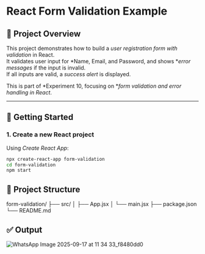 # React Form Validation Example

## 📖 Project Overview

This project demonstrates how to build a *user registration form with validation* in React.  
It validates user input for *Name, Email, and Password, and shows **error messages* if the input is invalid.  
If all inputs are valid, a *success alert* is displayed.  

This is part of *Experiment 10, focusing on **form validation and error handling in React*.  

---

## 🚀 Getting Started

### 1. Create a new React project

Using *Create React App*:

```bash
npx create-react-app form-validation
cd form-validation
npm start
```
## 📂 Project Structure

form-validation/
 ├── src/
 │   ├── App.jsx
 │   └── main.jsx
 ├── package.json
 └── README.md

## ✅ Output
![WhatsApp Image 2025-09-17 at 11 34 33_f8480dd0](https://github.com/user-attachments/assets/a872d8bc-6a5f-4ec1-9072-b6903cfe5581)
